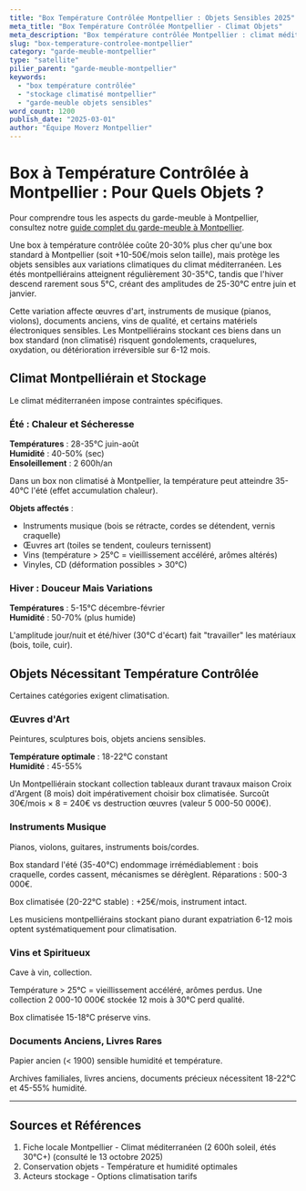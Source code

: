 ```yaml
---
title: "Box Température Contrôlée Montpellier : Objets Sensibles 2025"
meta_title: "Box Température Contrôlée Montpellier - Climat Objets"
meta_description: "Box température contrôlée Montpellier : climat méditerranéen, +20-30%, objets sensibles. Qui a besoin ?"
slug: "box-temperature-controlee-montpellier"
category: "garde-meuble-montpellier"
type: "satellite"
pilier_parent: "garde-meuble-montpellier"
keywords:
  - "box température contrôlée"
  - "stockage climatisé montpellier"
  - "garde-meuble objets sensibles"
word_count: 1200
publish_date: "2025-03-01"
author: "Équipe Moverz Montpellier"
---
```


# Box à Température Contrôlée à Montpellier : Pour Quels Objets ?


Pour comprendre tous les aspects du garde-meuble à Montpellier, consultez notre [guide complet du garde-meuble à Montpellier](/blog/garde-meuble-montpellier/garde-meuble-montpellier-guide-complet).


Une box à température contrôlée coûte 20-30% plus cher qu'une box standard à Montpellier (soit +10-50€/mois selon taille), mais protège les objets sensibles aux variations climatiques du climat méditerranéen. Les étés montpelliérains atteignent régulièrement 30-35°C, tandis que l'hiver descend rarement sous 5°C, créant des amplitudes de 25-30°C entre juin et janvier.

Cette variation affecte œuvres d'art, instruments de musique (pianos, violons), documents anciens, vins de qualité, et certains matériels électroniques sensibles. Les Montpelliérains stockant ces biens dans un box standard (non climatisé) risquent gondolements, craquelures, oxydation, ou détérioration irréversible sur 6-12 mois.

## Climat Montpelliérain et Stockage

Le climat méditerranéen impose contraintes spécifiques.

### Été : Chaleur et Sécheresse

**Températures** : 28-35°C juin-août  
**Humidité** : 40-50% (sec)  
**Ensoleillement** : 2 600h/an

Dans un box non climatisé à Montpellier, la température peut atteindre 35-40°C l'été (effet accumulation chaleur).

**Objets affectés** :
- Instruments musique (bois se rétracte, cordes se détendent, vernis craquelle)
- Œuvres art (toiles se tendent, couleurs ternissent)
- Vins (température > 25°C = vieillissement accéléré, arômes altérés)
- Vinyles, CD (déformation possibles > 30°C)

### Hiver : Douceur Mais Variations

**Températures** : 5-15°C décembre-février  
**Humidité** : 50-70% (plus humide)

L'amplitude jour/nuit et été/hiver (30°C d'écart) fait "travailler" les matériaux (bois, toile, cuir).

## Objets Nécessitant Température Contrôlée

Certaines catégories exigent climatisation.

### Œuvres d'Art

Peintures, sculptures bois, objets anciens sensibles.

**Température optimale** : 18-22°C constant  
**Humidité** : 45-55%

Un Montpelliérain stockant collection tableaux durant travaux maison Croix d'Argent (8 mois) doit impérativement choisir box climatisée. Surcoût 30€/mois × 8 = 240€ vs destruction œuvres (valeur 5 000-50 000€).

### Instruments Musique

Pianos, violons, guitares, instruments bois/cordes.

Box standard l'été (35-40°C) endommage irrémédiablement : bois craquelle, cordes cassent, mécanismes se dérèglent. Réparations : 500-3 000€.

Box climatisée (20-22°C stable) : +25€/mois, instrument intact.

Les musiciens montpelliérains stockant piano durant expatriation 6-12 mois optent systématiquement pour climatisation.

### Vins et Spiritueux

Cave à vin, collection.

Température > 25°C = vieillissement accéléré, arômes perdus. Une collection 2 000-10 000€ stockée 12 mois à 30°C perd qualité.

Box climatisée 15-18°C préserve vins.

### Documents Anciens, Livres Rares

Papier ancien (< 1900) sensible humidité et température.

Archives familiales, livres anciens, documents précieux nécessitent 18-22°C et 45-55% humidité.

---

## Sources et Références

1. Fiche locale Montpellier - Climat méditerranéen (2 600h soleil, étés 30°C+) (consulté le 13 octobre 2025)
2. Conservation objets - Température et humidité optimales
3. Acteurs stockage - Options climatisation tarifs

